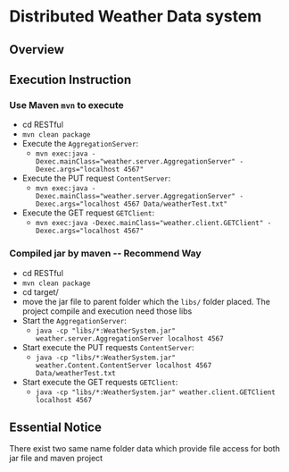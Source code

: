 # Distributed Weather Data system

## Overview

## Execution Instruction

### Use Maven `mvn` to execute

- cd RESTful
- `mvn clean package`
- Execute the `AggregationServer`:
  - `mvn exec:java -Dexec.mainClass="weather.server.AggregationServer" -Dexec.args="localhost 4567"`
- Execute the PUT request `ContentServer`:
  - `mvn exec:java -Dexec.mainClass="weather.server.AggregationServer" -Dexec.args="localhost 4567 Data/weatherTest.txt"`
- Execute the GET request `GETClient`:
  - `mvn exec:java -Dexec.mainClass="weather.client.GETClient" -Dexec.args="localhost 4567"`

### Compiled jar by maven -- **Recommend Way**

- cd RESTful
- `mvn clean package`
- cd target/
- move the jar file to parent folder which the `libs/` folder placed. The project compile and execution need those libs
- Start the `AggregationServer`:
  - `java -cp "libs/*:WeatherSystem.jar" weather.server.AggregationServer localhost 4567`
- Start execute the PUT requests `ContentServer`:
  - `java -cp "libs/*:WeatherSystem.jar" weather.Content.ContentServer localhost 4567 Data/weatherTest.txt`
- Start execute the GET requests `GETClient`:
  - `java -cp "libs/*:WeatherSystem.jar" weather.client.GETClient localhost 4567`

## Essential Notice

There exist two same name folder data which provide file access for both jar file and maven project
